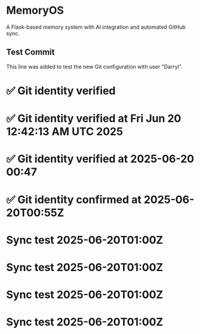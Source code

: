 
# MemoryOS

A Flask-based memory system with AI integration and automated GitHub sync.

## Test Commit

This line was added to test the new Git configuration with user "Darryl".
# ✅ Git identity verified
# ✅ Git identity verified at Fri Jun 20 12:42:13 AM UTC 2025
# ✅ Git identity verified at 2025-06-20 00:47
# ✅ Git identity confirmed at 2025-06-20T00:55Z
# Sync test 2025-06-20T01:00Z
# Sync test 2025-06-20T01:00Z
# Sync test 2025-06-20T01:00Z
# Sync test 2025-06-20T01:00Z
